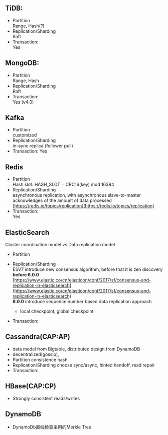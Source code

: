 
## TiDB:
- Partition  
  Range, Hash(?)
- Replication/Sharding  
  Raft
- Transaction:  
  Yes
 
## MongoDB:
- Partition  
  Range, Hash
- Replication/Sharding  
  Raft
- Transaction:  
  Yes (v4.0)

## Kafka
- Partition  
  customized
- Replication/Sharding  
  in-sync replica (follower pull)
- Transaction:
  Yes

## Redis
- Partition  
  Hash slot: HASH_SLOT = CRC16(key) mod 16384
- Replication/Sharding  
  asynchronous replication,  with asynchronous slave-to-master acknowledges of the amount of data processed
  [https://redis.io/topics/replication](https://redis.io/topics/replication)
- Transaction:  
  Yes
## ElasticSearch
Cluster coordination model vs Data replication model  
- Partition  
 
- Replication/Sharding  
  ESV7 introduce new consensus algorithm, before that it is zen discovery
  **before 6.0.0**  
  [https://www.elastic.co/cn/elasticon/conf/2017/sf/consensus-and-replication-in-elasticsearch](https://www.elastic.co/cn/elasticon/conf/2017/sf/consensus-and-replication-in-elasticsearch)  
  **6.0.0** introduce sequence number based data replication approach  
  	- local checkpoint, global checkpoint
- Transaction:

## Cassandra(CAP:AP)
- data model from Bigtable, distributed design from DynamoDB
- decentralized(gossip), 
- Partition
  consistence hash
- Replication/Sharding
	choose sync/async, hinted handoff, read repair
- Transaction:
  
## HBase(CAP:CP)
- Strongly consistent reads/writes

## DynamoDB
- DynamoDb离线检查采用的Merkle Tree
  
